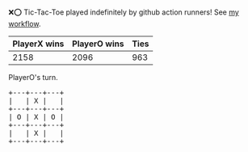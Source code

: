 :x::o: Tic-Tac-Toe played indefinitely by github action runners! See [my workflow](.github/workflows/play.yaml).

|PlayerX wins|PlayerO wins|Ties|
|-|-|-|
|2158|2096|963|

PlayerO's turn.

<pre>
+---+---+---+
|   | X |   |
+---+---+---+
| O | X | O |
+---+---+---+
|   | X |   |
+---+---+---+
</pre>